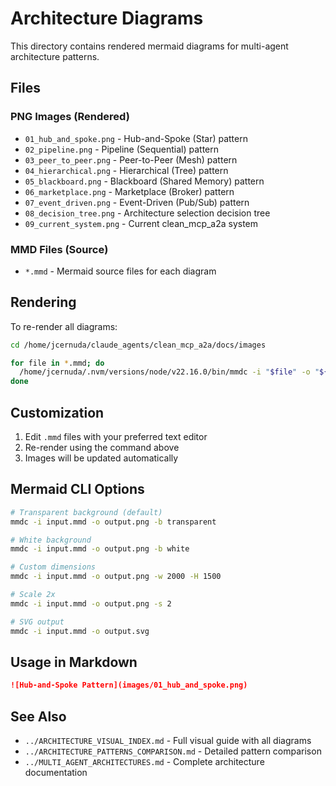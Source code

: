 # Architecture Diagrams

This directory contains rendered mermaid diagrams for multi-agent architecture patterns.

## Files

### PNG Images (Rendered)
- `01_hub_and_spoke.png` - Hub-and-Spoke (Star) pattern
- `02_pipeline.png` - Pipeline (Sequential) pattern
- `03_peer_to_peer.png` - Peer-to-Peer (Mesh) pattern
- `04_hierarchical.png` - Hierarchical (Tree) pattern
- `05_blackboard.png` - Blackboard (Shared Memory) pattern
- `06_marketplace.png` - Marketplace (Broker) pattern
- `07_event_driven.png` - Event-Driven (Pub/Sub) pattern
- `08_decision_tree.png` - Architecture selection decision tree
- `09_current_system.png` - Current clean_mcp_a2a system

### MMD Files (Source)
- `*.mmd` - Mermaid source files for each diagram

## Rendering

To re-render all diagrams:

```bash
cd /home/jcernuda/claude_agents/clean_mcp_a2a/docs/images

for file in *.mmd; do
  /home/jcernuda/.nvm/versions/node/v22.16.0/bin/mmdc -i "$file" -o "${file%.mmd}.png" -b transparent
done
```

## Customization

1. Edit `.mmd` files with your preferred text editor
2. Re-render using the command above
3. Images will be updated automatically

## Mermaid CLI Options

```bash
# Transparent background (default)
mmdc -i input.mmd -o output.png -b transparent

# White background
mmdc -i input.mmd -o output.png -b white

# Custom dimensions
mmdc -i input.mmd -o output.png -w 2000 -H 1500

# Scale 2x
mmdc -i input.mmd -o output.png -s 2

# SVG output
mmdc -i input.mmd -o output.svg
```

## Usage in Markdown

```markdown
![Hub-and-Spoke Pattern](images/01_hub_and_spoke.png)
```

## See Also

- `../ARCHITECTURE_VISUAL_INDEX.md` - Full visual guide with all diagrams
- `../ARCHITECTURE_PATTERNS_COMPARISON.md` - Detailed pattern comparison
- `../MULTI_AGENT_ARCHITECTURES.md` - Complete architecture documentation

